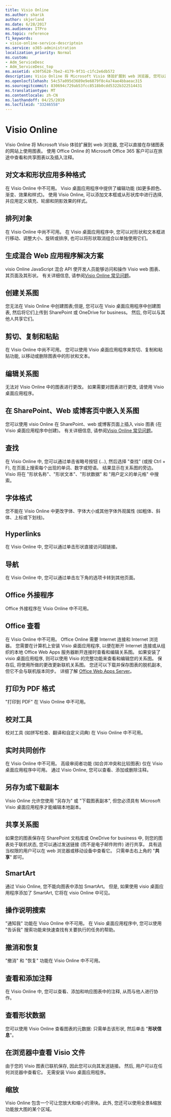 ```yaml
---
title: Visio Online
ms.author: sharik
author: skjerland
ms.date: 6/28/2017
ms.audience: ITPro
ms.topic: reference
f1_keywords:
- visio-online-service-descriptoin
ms.service: o365-administration
localization_priority: Normal
ms.custom:
- Adm_ServiceDesc
- Adm_ServiceDesc_top
ms.assetid: e30f5628-7be2-4179-9f31-c1fc2e6db572
description: Visio Online 将 Microsoft Visio 体验扩展到 web 浏览器, 您可以直接在存储图表的网站上使用图表。 使用 Office Online 的 Microsoft Office 365 客户可以在旅途中查看和共享图表以及插入注释。
ms.openlocfilehash: 54c57a095d3689e9e6879f8c4a74ae4bbaeac315
ms.sourcegitcommit: 830694c729ab53fcc8518b0cdd5322b322514431
ms.translationtype: MT
ms.contentlocale: zh-CN
ms.lasthandoff: 04/25/2019
ms.locfileid: "33246558"
---
```

# <a name="visio-online"></a>Visio Online

Visio Online 将 Microsoft Visio 体验扩展到 web 浏览器, 您可以直接在存储图表的网站上使用图表。 使用 Office Online 的 Microsoft Office 365 客户可以在旅途中查看和共享图表以及插入注释。
  
## <a name="apply-rich-formatting-to-text-and-shapes"></a>对文本和形状应用多种格式
<a name="BM_1"> </a>

在 Visio Online 中不可用。 Visio 桌面应用程序中提供了编辑功能 (如更多颜色、渐变、效果和样式)。 使用 Visio Online, 可以添加文本框或从形状库中进行选择, 并应用定义填充、轮廓和阴影效果的样式。
  
## <a name="arrange-objects"></a>排列对象
<a name="BM_2"> </a>

在 Visio Online 中尚不可用。 在 Visio 桌面应用程序中, 您可以对形状和文本框进行移动、调整大小、旋转或排序, 也可以将形状取消组合以单独使用它们。 
  
## <a name="build-mashup-solutions"></a>生成混合 Web 应用程序解决方案
<a name="BM_3"> </a>

visio Online JavaScript 混合 API 使开发人员能够访问和操作 Visio web 图表、其页面及其形状。 有关详细信息, 请参阅[Visio Online 常见问题](https://go.microsoft.com/fwlink/?linkid=825706)。
  
## <a name="create-diagrams"></a>创建关系图
<a name="BM_4"> </a>

您无法在 Visio Online 中创建图表;但是, 您可以在 Visio 桌面应用程序中创建图表, 然后将它们上传到 SharePoint 或 OneDrive for business。 然后, 你可以与其他人共享它们。
  
## <a name="cut-copy-and-paste"></a>剪切、复制和粘贴
<a name="BM_5"> </a>

在 Visio Online 中尚不可用。 您可以使用 Visio 桌面应用程序来剪切、复制和粘贴功能, 以移动或删除图表中的形状和文本。
  
## <a name="edit-diagrams"></a>编辑关系图
<a name="BM_6"> </a>

无法对 Visio Online 中的图表进行更改。 如果需要对图表进行更改, 请使用 Visio 桌面应用程序。
  
## <a name="embed-diagram-in-a-sharepoint-web-or-blog-page"></a>在 SharePoint、Web 或博客页中嵌入关系图
<a name="BM_7"> </a>

您可以使用 visio Online 在 SharePoint、web 或博客页面上插入 visio 图表 (在 Visio 桌面应用程序中创建)。 有关详细信息, 请参阅[Visio Online 常见问题](https://go.microsoft.com/fwlink/?linkid=825706)。
  
## <a name="find"></a>查找
<a name="BM_8"> </a>

在 Visio Online 中, 您可以通过单击省略号按钮 (...), 然后选择 "查找" (或按 Ctrl + F), 在页面上搜索每个出现的单词、数字或短语。 结果显示在关系图的旁边。 Visio 将在 "形状名称"、"形状文本"、"形状数据" 和 "用户定义的单元格" 中搜索。
  
## <a name="font-formatting"></a>字体格式
<a name="BM_9"> </a>

您不能在 Visio Online 中更改字体、字体大小或其他字体外观属性 (如粗体、斜体、上标或下划线)。
  
## <a name="hyperlinks"></a>Hyperlinks
<a name="BM_10"> </a>

在 Visio Online 中, 您可以通过单击形状直接访问超链接。
  
## <a name="navigation"></a>导航
<a name="BM_11"> </a>

在 Visio Online 中, 您可以通过单击左下角的选项卡转到其他页面。
  
## <a name="office-add-ins"></a>Office 外接程序
<a name="BM_12"> </a>

Office 外接程序在 Visio Online 中不可用。
  
## <a name="offline-viewing"></a>Office 查看
<a name="BM_13"> </a>

在 Visio Online 中不可用。 Office Online 需要 Internet 连接和 Internet 浏览器。 您需要在计算机上安装 Visio 桌面应用程序, 以便在断开 Internet 连接或从组织的本地 Office Web Apps 服务器断开连接时查看和编辑关系图。 如果安装了 visio 桌面应用程序, 则可以使用 Visio 的完整功能来查看和编辑您的关系图。 保存后, 将使用所做的更改更新联机关系图。 您还可以下载并保存图表的脱机副本, 但它不会与联机版本同步。 详细了解 [Office Web Apps Server](https://technet.microsoft.com/library/ff431685.aspx)。
  
## <a name="print-to-pdf"></a>打印为 PDF 格式
<a name="BM_14"> </a>

"打印到 PDF" 在 Visio Online 中不可用。
  
## <a name="proofing-tools"></a>校对工具
<a name="BM_15"> </a>

校对工具 (如拼写检查、翻译和自定义词典) 在 Visio Online 中不可用。
  
## <a name="real-time-co-authoring"></a>实时共同创作
<a name="BM_16"> </a>

在 Visio Online 中不可用。 高级审阅者功能 (如合并冲突和比较图表) 仅在 Visio 桌面应用程序中可用。 通过 Visio Online, 您可以查看、添加或删除注释。
  
## <a name="save-as-or-download-a-copy"></a>另存为或下载副本
<a name="BM_17"> </a>

Visio Online 允许您使用 "另存为" 或 "下载图表副本", 但您必须具有 Microsoft Visio 桌面应用程序才能编辑本地副本。
  
## <a name="share-a-diagram"></a>共享关系图
<a name="BM_18"> </a>

如果您的图表保存在 SharePoint 文档库或 OneDrive for business 中, 则您的图表处于联机状态, 您可以通过发送链接 (而不是电子邮件附件) 进行共享。 具有适当权限的用户可以在 web 浏览器或移动设备中查看它。 只需单击右上角的 "**共享**" 即可。 
  
## <a name="smartart"></a>SmartArt
<a name="BM_19"> </a>

通过 Visio Online, 您不能向图表中添加 SmartArt。 但是, 如果使用 visio 桌面应用程序添加了 SmartArt, 它将在 visio Online 中可见。
  
## <a name="tell-me"></a>操作说明搜索
<a name="BM_20"> </a>

"通知我" 功能在 Visio Online 中不可用。 在 Visio 桌面应用程序中, 您可以使用 "告诉我" 搜索功能来快速查找有关要执行的任务的帮助。
  
## <a name="undo-and-redo"></a>撤消和恢复
<a name="BM_21"> </a>

"撤消" 和 "恢复" 功能在 Visio Online 中不可用。
  
## <a name="view-and-add-comments"></a>查看和添加注释
<a name="BM_22"> </a>

 在 Visio Online 中, 您可以查看、添加和响应图表中的注释, 从而与他人进行协作。 
  
## <a name="view-shape-data"></a>查看形状数据
<a name="BM_23"> </a>

您可以使用 Visio Online 查看图表的元数据: 只需单击该形状, 然后单击 "**形状信息**"。
  
## <a name="view-visio-files-in-the-browser"></a>在浏览器中查看 Visio 文件
<a name="BM_24"> </a>

由于您的 Visio 图表已联机保存, 因此您可以向其发送链接。 然后, 用户可以在任何浏览器中查看它。 无需安装 Visio 桌面应用程序。
  
## <a name="zoom"></a>缩放
<a name="BM_25"> </a>

Visio Online 包含一个可让您放大和缩小的滑块。此外, 您还可以使用全景&amp;缩放功能放大图的某个区域。
  

